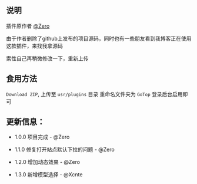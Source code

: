 ## 说明
插件原作者 [@Zero](https://github.com/MisakaTAT/GoTop)

由于作者删除了github上发布的项目源码，同时也有一些朋友看到我博客正在使用这款插件，来找我拿源码

索性自己再稍微修改一下，重新上传

## 食用方法
`Download ZIP`,
上传至 `usr/plugins` 目录
重命名文件夹为 `GoTop`
登录后台启用即可

## 更新信息：

- 1.0.0 项目完成 - @Zero

- 1.1.0 修复打开站点默认下拉的问题 - @Zero

- 1.2.0 增加动态效果 - @Zero

- 1.3.0 新增模型选择 - @Xcnte

